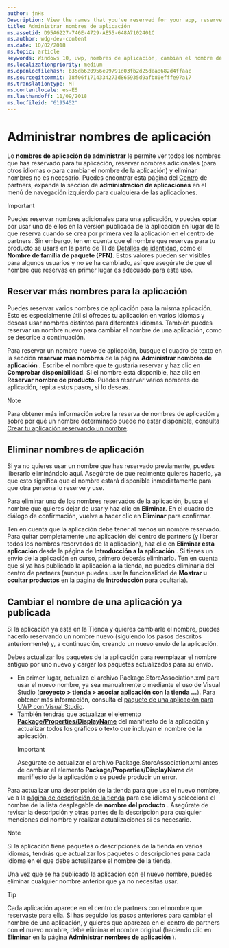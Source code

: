 ```yaml
---
author: jnHs
Description: View the names that you've reserved for your app, reserve additional names (for other languages or to change your app's name), and delete reserved names that you don't need anymore.
title: Administrar nombres de aplicación
ms.assetid: D95A6227-746E-4729-AE55-648A7102401C
ms.author: wdg-dev-content
ms.date: 10/02/2018
ms.topic: article
keywords: Windows 10, uwp, nombres de aplicación, cambian el nombre de la aplicación, el nombre de la aplicación de actualización, el nombre del juego, nombre del producto
ms.localizationpriority: medium
ms.openlocfilehash: b35db620956e99791d03fb2d25dea8682d4ffaac
ms.sourcegitcommit: 38f06f1714334273d865935d9afb80efffe97a17
ms.translationtype: MT
ms.contentlocale: es-ES
ms.lasthandoff: 11/09/2018
ms.locfileid: "6195452"
---
```

# <a name="manage-app-names"></a>Administrar nombres de aplicación

Lo **nombres de aplicación de administrar** le permite ver todos los nombres que has reservado para tu aplicación, reservar nombres adicionales (para otros idiomas o para cambiar el nombre de la aplicación) y eliminar nombres no es necesario. Puedes encontrar esta página del [Centro](https://partner.microsoft.com/dashboard) de partners, expande la sección de **administración de aplicaciones** en el menú de navegación izquierdo para cualquiera de las aplicaciones.

> [!IMPORTANT]
> Puedes reservar nombres adicionales para una aplicación, y puedes optar por usar uno de ellos en la versión publicada de la aplicación en lugar de la que reserva cuando se crea por primera vez la aplicación en el centro de partners. Sin embargo, ten en cuenta que el nombre que reservas para tu producto se usará en la parte de TI de [Detalles de identidad](view-app-identity-details.md), como el **Nombre de familia de paquete (PFN)**. Estos valores pueden ser visibles para algunos usuarios y no se ha cambiado, así que asegúrate de que el nombre que reservas en primer lugar es adecuado para este uso.


## <a name="reserve-additional-names-for-your-app"></a>Reservar más nombres para la aplicación

Puedes reservar varios nombres de aplicación para la misma aplicación. Esto es especialmente útil si ofreces tu aplicación en varios idiomas y deseas usar nombres distintos para diferentes idiomas. También puedes reservar un nombre nuevo para cambiar el nombre de una aplicación, como se describe a continuación.

Para reservar un nombre nuevo de aplicación, busque el cuadro de texto en la sección **reservar más nombres** de la página **Administrar nombres de aplicación** . Escribe el nombre que te gustaría reservar y haz clic en **Comprobar disponibilidad**. Si el nombre está disponible, haz clic en **Reservar nombre de producto**. Puedes reservar varios nombres de aplicación, repita estos pasos, si lo deseas.

> [!NOTE]
> Para obtener más información sobre la reserva de nombres de aplicación y sobre por qué un nombre determinado puede no estar disponible, consulta [Crear tu aplicación reservando un nombre](create-your-app-by-reserving-a-name.md).


## <a name="delete-app-names"></a>Eliminar nombres de aplicación

Si ya no quieres usar un nombre que has reservado previamente, puedes liberarlo eliminándolo aquí. Asegúrate de que realmente quieres hacerlo, ya que esto significa que el nombre estará disponible inmediatamente para que otra persona lo reserve y use.

Para eliminar uno de los nombres reservados de la aplicación, busca el nombre que quieres dejar de usar y haz clic en **Eliminar**. En el cuadro de diálogo de confirmación, vuelve a hacer clic en **Eliminar** para confirmar.

Ten en cuenta que la aplicación debe tener al menos un nombre reservado. Para quitar completamente una aplicación del centro de partners (y liberar todos los nombres reservados de la aplicación), haz clic en **Eliminar esta aplicación** desde la página de **Introducción a la aplicación** . Si tienes un envío de la aplicación en curso, primero deberás eliminarlo. Ten en cuenta que si ya has publicado la aplicación a la tienda, no puedes eliminarla del centro de partners (aunque puedes usar la funcionalidad de **Mostrar u ocultar productos** en la página de **Introducción** para ocultarla). 


## <a name="rename-an-app-that-has-already-been-published"></a>Cambiar el nombre de una aplicación ya publicada

Si la aplicación ya está en la Tienda y quieres cambiarle el nombre, puedes hacerlo reservando un nombre nuevo (siguiendo los pasos descritos anteriormente) y, a continuación, creando un nuevo envío de la aplicación. 

Debes actualizar los paquetes de la aplicación para reemplazar el nombre antiguo por uno nuevo y cargar los paquetes actualizados para su envío.
- En primer lugar, actualiza el archivo Package.StoreAssociation.xml para usar el nuevo nombre, ya sea manualmente o mediante el uso de Visual Studio (**proyecto > tienda > asociar aplicación con la tienda …**). Para obtener más información, consulta el [paquete de una aplicación para UWP con Visual Studio](../packaging/packaging-uwp-apps.md).
- También tendrás que actualizar el elemento [**Package/Properties/DisplayName**](https://docs.microsoft.com/uwp/schemas/appxpackage/uapmanifestschema/element-displayname) del manifiesto de la aplicación y actualizar todos los gráficos o texto que incluyan el nombre de la aplicación. 
  > [!IMPORTANT]
  > Asegúrate de actualizar el archivo Package.StoreAssociation.xml antes de cambiar el elemento **Package/Properties/DisplayName** de manifiesto de la aplicación o se puede producir un error.

Para actualizar una descripción de la tienda para que usa el nuevo nombre, ve a la [página de descripción de la tienda](create-app-store-listings.md) para ese idioma y selecciona el nombre de la lista desplegable de **nombre del producto** . Asegúrate de revisar la descripción y otras partes de la descripción para cualquier menciones del nombre y realizar actualizaciones si es necesario.

> [!NOTE]
> Si la aplicación tiene paquetes o descripciones de la tienda en varios idiomas, tendrás que actualizar los paquetes o descripciones para cada idioma en el que debe actualizarse el nombre de la tienda.

Una vez que se ha publicado la aplicación con el nuevo nombre, puedes eliminar cualquier nombre anterior que ya no necesitas usar.

> [!TIP]
> Cada aplicación aparece en el centro de partners con el nombre que reservaste para ella. Si has seguido los pasos anteriores para cambiar el nombre de una aplicación, y quieres que aparezca en el centro de partners con el nuevo nombre, debe eliminar el nombre original (haciendo clic en **Eliminar** en la página **Administrar nombres de aplicación** ). 

 

 




